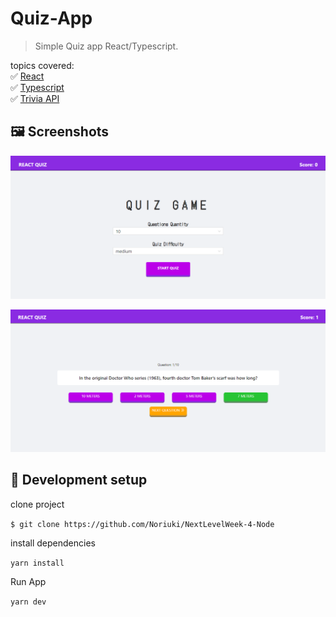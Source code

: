 # Quiz-App
> Simple Quiz app React/Typescript.

topics covered:\
:white_check_mark: [React](https://reactjs.org/)\
:white_check_mark: [Typescript](https://www.typescriptlang.org/)\
:white_check_mark: [Trivia API](https://opentdb.com/)


## :framed_picture: Screenshots
![screenshot 1](https://github.com/Noriuki/react-quiz-app/blob/master/screenshot-1.png)


![screenshot 2](https://github.com/Noriuki/react-quiz-app/blob/master/screenshot-2.png)

## :wrench: Development setup
clone project

`
$ git clone https://github.com/Noriuki/NextLevelWeek-4-Node
`

install dependencies

`
yarn install
`

Run App

`
yarn dev
`

